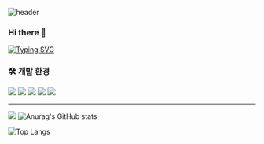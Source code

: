 ![header](https://capsule-render.vercel.app/api?type=[Waving]&color=timeGradient&height=300&section=header&text=MissHarvest's%20Githb&fontSize=55&fontAlign=67&fontAlignY=13&fontColor=ffffff)
### Hi there 👋
[![Typing SVG](https://readme-typing-svg.demolab.com/?lines=First+line+of+text;Second+line+of+text)](https://git.io/typing-svg)
### 🛠 개발 환경
<a><img src="https://img.shields.io/badge/Csharp-512BD4?style=flat-square&logo=csharp&logoColor=white"/></a>
<a><img src="https://img.shields.io/badge/Visualstudio-5C2D91?style=flat-square&logo=visualstudio&logoColor=white"/></a>
<a><img src="https://img.shields.io/badge/Unity-f6f6f6?style=flat-square&logo=unity&logoColor=black"/></a>
<a><img src="https://img.shields.io/badge/Github-000000?style=flat-square&logo=github&logoColor=white"/></a>
<a><img src="https://img.shields.io/badge/C++-00599C?style=flat-square&logo=cplusplus&logoColor=white"/></a>



***
<a><img src="http://mazassumnida.wtf/api/pastel/generate_badge?boj=abcdxsky"/></a>
![Anurag's GitHub stats](https://github-readme-stats.vercel.app/api?username=missharvest&show_icons=true&theme=radical)

![Top Langs](https://github-readme-stats.vercel.app/api/top-langs/?username=missharvest&layout=compact)

<!--
**MissHarvest/MissHarvest** is a ✨ _special_ ✨ repository because its `README.md` (this file) appears on your GitHub profile.

Here are some ideas to get you started:

- 🔭 I’m currently working on ...
- 🌱 I’m currently learning ...
- 👯 I’m looking to collaborate on ...
- 🤔 I’m looking for help with ...
- 💬 Ask me about ...
- 📫 How to reach me: ...
- 😄 Pronouns: ...
- ⚡ Fun fact: ...
-->
